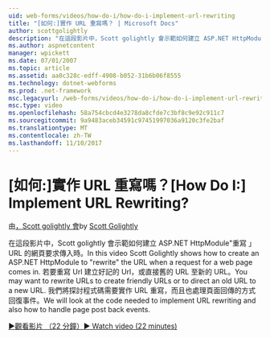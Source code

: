 ```yaml
---
uid: web-forms/videos/how-do-i/how-do-i-implement-url-rewriting
title: "[如何:]實作 URL 重寫嗎？ | Microsoft Docs"
author: scottgolightly
description: "在這段影片中，Scott golightly 會示範如何建立 ASP.NET HttpModule '重寫' URL 網頁的要求傳入時。 您可能想要重寫..."
ms.author: aspnetcontent
manager: wpickett
ms.date: 07/01/2007
ms.topic: article
ms.assetid: aa0c328c-edff-4908-b052-31b6b06f8555
ms.technology: dotnet-webforms
ms.prod: .net-framework
msc.legacyurl: /web-forms/videos/how-do-i/how-do-i-implement-url-rewriting
msc.type: video
ms.openlocfilehash: 58a754cbcd4e3278da8cfde7c3bf8c9e92c911c7
ms.sourcegitcommit: 9a9483aceb34591c97451997036a9120c3fe2baf
ms.translationtype: MT
ms.contentlocale: zh-TW
ms.lasthandoff: 11/10/2017
---
```

<a name="how-do-i-implement-url-rewriting"></a><span data-ttu-id="9a421-105">[如何:]實作 URL 重寫嗎？</span><span class="sxs-lookup"><span data-stu-id="9a421-105">[How Do I:] Implement URL Rewriting?</span></span>
====================
<span data-ttu-id="9a421-106">由[，Scott golightly 會](https://github.com/scottgolightly)</span><span class="sxs-lookup"><span data-stu-id="9a421-106">by [Scott Golightly](https://github.com/scottgolightly)</span></span>

<span data-ttu-id="9a421-107">在這段影片中，Scott golightly 會示範如何建立 ASP.NET HttpModule"重寫 」 URL 的網頁要求傳入時。</span><span class="sxs-lookup"><span data-stu-id="9a421-107">In this video Scott Golightly shows how to create an ASP.NET HttpModule to "rewrite" the URL when a request for a web page comes in.</span></span> <span data-ttu-id="9a421-108">若要重寫 Url 建立好記的 Url，或直接舊的 URL 至新的 URL。</span><span class="sxs-lookup"><span data-stu-id="9a421-108">You may want to rewrite URLs to create friendly URLs or to direct an old URL to a new URL.</span></span> <span data-ttu-id="9a421-109">我們將探討程式碼需要實作 URL 重寫，而且也處理頁面回傳的方式回復事件。</span><span class="sxs-lookup"><span data-stu-id="9a421-109">We will look at the code needed to implement URL rewriting and also how to handle page post back events.</span></span>

[<span data-ttu-id="9a421-110">&#9654;觀看影片 （22 分鐘）</span><span class="sxs-lookup"><span data-stu-id="9a421-110">&#9654; Watch video (22 minutes)</span></span>](https://channel9.msdn.com/Blogs/ASP-NET-Site-Videos/how-do-i-implement-url-rewriting)
